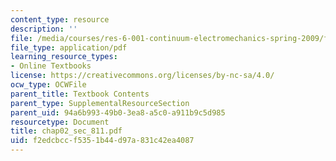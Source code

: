 ```yaml
---
content_type: resource
description: ''
file: /media/courses/res-6-001-continuum-electromechanics-spring-2009/f2edcbccf5351b44d97a831c42ea4087_chap02_sec_811.pdf
file_type: application/pdf
learning_resource_types:
- Online Textbooks
license: https://creativecommons.org/licenses/by-nc-sa/4.0/
ocw_type: OCWFile
parent_title: Textbook Contents
parent_type: SupplementalResourceSection
parent_uid: 94a6b993-49b0-3ea8-a5c0-a911b9c5d985
resourcetype: Document
title: chap02_sec_811.pdf
uid: f2edcbcc-f535-1b44-d97a-831c42ea4087
---
```

